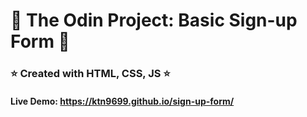 # 🔴 The Odin Project: Basic Sign-up Form  🔴

### ⭐ Created with HTML, CSS, JS ⭐
#### Live Demo: https://ktn9699.github.io/sign-up-form/

